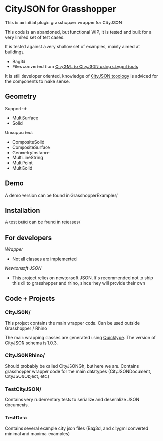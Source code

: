 # CityJSON for Grasshopper
This is an initial plugin grasshopper wrapper for CityJSON

This code is an abandoned, but functional WIP, it is tested and built for a very limited set of test cases.

It is tested against a very shallow set of examples, mainly aimed at buildings.
- Bag3d
- Files converted from [CityGML to CityJSON using citygml tools](https://github.com/citygml4j/citygml-tools)

It is still developer oriented, knowledge of [CityJSON topology](https://www.cityjson.org/about/) is adviced for the components to make sense.

## Geometry
Supported:
- MultiSurface
- Solid

Unsupported:
- CompositeSolid
- CompositeSurface
- GeometryInstance
- MultiLineString
- MultiPoint
- MultiSolid


## Demo
A demo version can be found in GrasshopperExamples/


## Installation
A test build can be found in releases/


## For developers

 *Wrapper*
 - Not all classes are implemented

 *Newtonsoft JSON*
 - This project relies on newtonsoft JSON. It's recommended not to ship this dll to grasshopper and rhino, since they will provide their own


 ## Code + Projects

 ### CityJSON/
This project contains the main wrapper code. Can be used outside Grasshopper / Rhino

The main wrapping classes are generated using [Quicktype](https://quicktype.io/csharp). The version of CityJSON schema is 1.0.3.


 ### CityJSONRhino/

Should probably be called CityJSONGh, but here we are. Contains grasshopper wrapper code for the main datatypes (CityJSONDocument, CityJSONObject, etc.)

### TestCityJSON/
Contains very rudementary tests to serialize and deserialize JSON documents.

### TestData
Contains several example city json files (Bag3d, and citygml converted minimal and maximal examples).